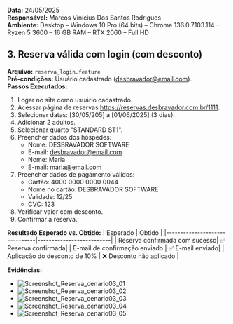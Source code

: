 **Data:** 24/05/2025  
**Responsável:** Marcos Vinícius Dos Santos Rodrigues  
**Ambiente:** Desktop – Windows 10 Pro (64 bits) – Chrome 136.0.7103.114 – Ryzen 5 3600 – 16 GB RAM – RTX 2060 – Full HD 

## 3. Reserva válida com login (com desconto)
**Arquivo:** `reserva_login.feature`  
**Pré-condições:** Usuário cadastrado (desbravador@email.com).  
**Passos Executados:**
1. Logar no site como usuário cadastrado.
2. Acessar página de reservas https://reservas.desbravador.com.br/1111.
3. Selecionar datas: [30/05/205] a [01/06/2025] (3 dias).
4. Adicionar 2 adultos.
5. Selecionar quarto "STANDARD ST1".
6. Preencher dados dos hóspedes:
   - Nome: DESBRAVADOR SOFTWARE
   - E-mail: desbravador@email.com
   - Nome: Maria
   - E-mail: maria@email.com
7. Preencher dados de pagamento válidos:
   - Cartão: 4000 0000 0000 0044
   - Nome no cartão: DESBRAVADOR SOFTWARE
   - Validade: 12/25
   - CVC: 123
8. Verificar valor com desconto.
9. Confirmar a reserva.

**Resultado Esperado vs. Obtido:**
| Esperado                      | Obtido                   |
|-------------------------------|--------------------------|
| Reserva confirmada com sucesso| ✅ Reserva confirmada|
| E-mail de confirmação enviado | ✅ E-mail enviado|
| Aplicação do desconto de 10%  | ❌ Desconto não aplicado |

**Evidências:**
- ![Screenshot_Reserva_cenario03_01](../evidencias/screenshots/Cenario_03/1.jpg)
- ![Screenshot_Reserva_cenario03_02](../evidencias/screenshots/Cenario_03/2.jpg)
- ![Screenshot_Reserva_cenario03_03](../evidencias/screenshots/Cenario_03/3.jpg)
- ![Screenshot_Reserva_cenario03_04](../evidencias/screenshots/Cenario_03/4.jpg)
- ![Screenshot_Reserva_cenario03_05](../evidencias/screenshots/Cenario_03/5.jpg)
